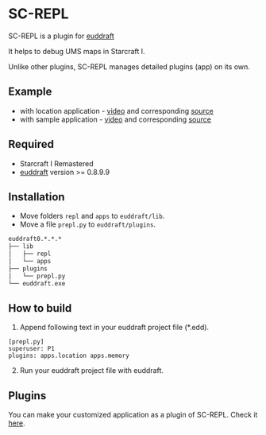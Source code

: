 # SC-REPL

SC-REPL is a plugin for [euddraft](https://github.com/armoha/euddraft)

It helps to debug UMS maps in Starcraft I.

Unlike other plugins, SC-REPL manages detailed plugins (app) on its own.

## Example

* with location application - [video](https://youtu.be/f3M0CDGIX2A)
and corresponding [source](https://github.com/mighty1231/screpl/tree/master/apps/location)
* with sample application - [video](https://www.youtube.com/watch?v=6RexCF3SBFU)
and corresponding [source](https://github.com/mighty1231/screpl/blob/master/example/sample/myapp.py)


## Required

* Starcraft I Remastered
* [euddraft](https://github.com/armoha/euddraft) version >= 0.8.9.9


## Installation

* Move folders `repl` and `apps` to `euddraft/lib`.
* Move a file `prepl.py` to `euddraft/plugins`.

```bash
euddraft0.*.*.*
├── lib
│   ├── repl
│   └── apps
├── plugins
│   └── prepl.py
└── euddraft.exe
```

## How to build

1. Append following text in your euddraft project file (\*.edd).

```
[prepl.py]
superuser: P1
plugins: apps.location apps.memory
```

2. Run your euddraft project file with euddraft.

## Plugins

You can make your customized application as a plugin of SC-REPL. Check it [here](https://github.com/mighty1231/screplPluginTemplate).

